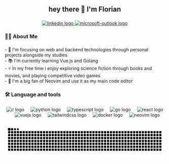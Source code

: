 <h2 align="center">hey there 👋 I'm Florian</h2>

###

<div align="center">
  <a href="https://www.linkedin.com/in/florian-grave/" target="_blank">
    <img src="https://img.shields.io/static/v1?message=LinkedIn&logo=linkedin&label=&color=0077B5&logoColor=white&labelColor=&style=for-the-badge" height="25" alt="linkedin logo"  />
  </a>
  <a href="mailto:florian.grave@epitech.eu" target="_blank">
    <img src="https://img.shields.io/static/v1?message=Outlook&logo=microsoft-outlook&label=&color=0078D4&logoColor=white&labelColor=&style=for-the-badge" height="25" alt="microsoft-outlook logo"  />
  </a>
</div>

###

<h3 align="left">👨‍💻  About Me</h3>

###

<p align="left">- 🔭 I'm focusing on web and backend technologies through personal projects alongside my studies<br>- 📚 I'm currently learning Vue.js and Golang<br>- ⚡ In my free time I enjoy exploring science fiction through books and movies, and playing competitive video games<br>- 🚀 I'm a big fan of Neovim and use it as my main code editor</p>

###

<h3 align="left">🛠 Language and tools</h3>

###

<div align="center">
  <img src="https://skillicons.dev/icons?i=c" height="40" alt="c logo"  />
  <img width="12" />
  <img src="https://skillicons.dev/icons?i=py" height="40" alt="python logo"  />
  <img width="12" />
  <img src="https://skillicons.dev/icons?i=ts" height="40" alt="typescript logo"  />
  <img width="12" />
  <img src="https://skillicons.dev/icons?i=go" height="40" alt="go logo"  />
  <img width="12" />
  <img src="https://skillicons.dev/icons?i=react" height="40" alt="react logo"  />
  <img width="12" />
  <img src="https://skillicons.dev/icons?i=vue" height="40" alt="vuejs logo"  />
  <img width="12" />
  <img src="https://skillicons.dev/icons?i=tailwind" height="40" alt="tailwindcss logo"  />
  <img width="12" />
  <img src="https://skillicons.dev/icons?i=docker" height="40" alt="docker logo"  />
  <img width="12" />
  <img src="https://skillicons.dev/icons?i=neovim" height="40" alt="neovim logo"  />
</div>

###

<picture>
  <source media="(prefers-color-scheme: dark)" srcset="https://raw.githubusercontent.com/flogrv/flogrv/output/github-contribution-grid-snake-dark.svg">
  <source media="(prefers-color-scheme: light)" srcset="https://raw.githubusercontent.com/flogrv/flogrv/output/github-contribution-grid-snake.svg">
  <img alt="github contribution grid snake animation" src="https://raw.githubusercontent.com/flogrv/flogrv/output/github-contribution-grid-snake.svg">
</picture>

###
